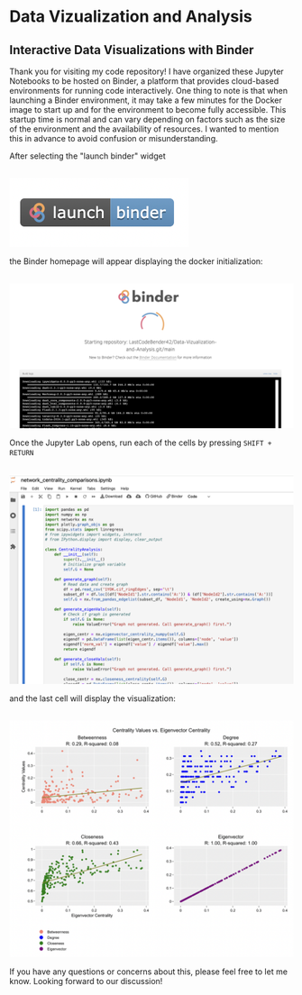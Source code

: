 # Data Vizualization and Analysis

## Interactive Data Visualizations with Binder

Thank you for visiting my code repository! I have organized these Jupyter Notebooks to be hosted on Binder, a platform that provides cloud-based environments for running code interactively. One thing to note is that when launching a Binder environment, it may take a few minutes for the Docker image to start up and for the environment to become fully accessible. This startup time is normal and can vary depending on factors such as the size of the environment and the availability of resources. I wanted to mention this in advance to avoid confusion or misunderstanding.

After selecting the "launch binder" widget 

<br>
<img src="./img/launch_binder.png" alt="Binder">
<br>

the Binder homepage will appear displaying the docker initialization:

<br>
<img src="./img/binder_homepage.png" alt="Binder">
<br>


Once the Jupyter Lab opens, run each of the cells by pressing `SHIFT + RETURN` 

<br>
<img src="./img/jupyter_lab.png" alt="Binder">
<br>

and the last cell will display the visualization:

<br>
<img src="./img/network_comparisons_multiplot.png" alt="Multiplot">
<br>


If you have any questions or concerns about this, please feel free to let me know. Looking forward to our discussion!
